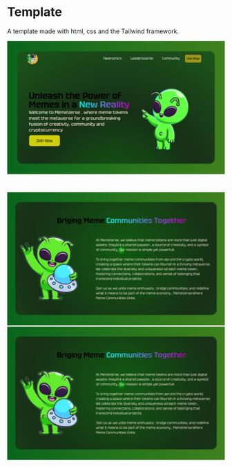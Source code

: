 # Template
A template made with html, css and the Tailwind framework.

![imgs1](/static/template/1.png)
#
![imgs2](/static/template/2.png)
<img src="/static/template/2.png" width="800"/>


